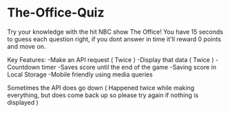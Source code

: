 # The-Office-Quiz

Try your knowledge with the hit NBC show The Office!
You have 15 seconds to guess each question right, if you dont answer in time it'll reward 0 points and move on.

Key Features:
-Make an API request ( Twice )
-Display that data ( Twice )
-Countdown timer
-Saves score until the end of the game
-Saving score in Local Storage 
-Mobile friendly using media queries

Sometimes the API does go down ( Happened twice while making everything, but does come back up so please try again if nothing is displayed )
